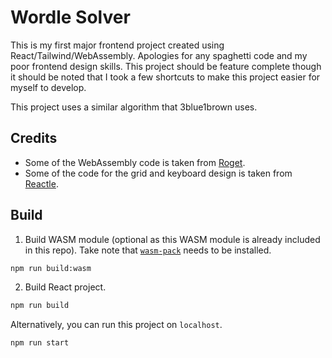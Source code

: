 # Wordle Solver

This is my first major frontend project created using React/Tailwind/WebAssembly. Apologies for any spaghetti code and my poor frontend design skills. This project should be feature complete though it should be noted that I took a few shortcuts to make this project easier for myself to develop.

This project uses a similar algorithm that 3blue1brown uses.

## Credits

- Some of the WebAssembly code is taken from [Roget](https://github.com/jonhoo/roget).
- Some of the code for the grid and keyboard design is taken from [Reactle](https://github.com/cwackerfuss/react-wordle).

## Build

1. Build WASM module (optional as this WASM module is already included in this repo). Take note that [`wasm-pack`](https://github.com/rustwasm/wasm-pack) needs to be installed.

```sh
npm run build:wasm
```

2. Build React project.

```sh
npm run build
```

Alternatively, you can run this project on `localhost`.

```sh
npm run start
```
